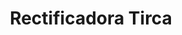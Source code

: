 ---
title: "Rectificadora Tirca"
url: /caracas/rectificadora-tirca/
shop: reparación de automóviles
---